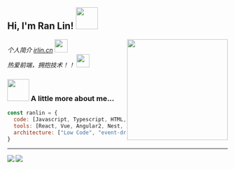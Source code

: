 <h2> Hi, I'm Ran Lin! <img src="https://media2.giphy.com/media/v1.Y2lkPTc5MGI3NjExNzA4cW96ZG5yOW9wMDg5enVrb21qbGpjYjRzdGxlbjZyODBrZzliMCZlcD12MV9pbnRlcm5hbF9naWZfYnlfaWQmY3Q9cw/xdFJEqglQDcZfM5kXb/giphy.gif" width="50"></h2>

<img align='right' src="https://media2.giphy.com/media/v1.Y2lkPTc5MGI3NjExbTEwcDg3bmRnMm1tOHluY21pd2dhYWZzN2gzZ2J6ajAzMXVjdjJ1biZlcD12MV9pbnRlcm5hbF9naWZfYnlfaWQmY3Q9Zw/Npdl9kOaKFJHuRCBGx/giphy.gif" width="230">

<p>
  <em>
    个人简介
    <a href="https://irlin.cn/article/1e61b8f1-75cb-43df-88e1-96a446390c35">irlin.cn</a>
    <img src="https://media.giphy.com/media/fYSnHlufseco8Fh93Z/giphy.gif" width="30"> </br>
    热爱前端，拥抱技术！！
    <img src="https://media.giphy.com/media/WUlplcMpOCEmTGBtBW/giphy.gif" width="30"> 
</em></p>



### <img src="https://media.giphy.com/media/VgCDAzcKvsR6OM0uWg/giphy.gif" width="50"> A little more about me...  

```javascript
const ranlin = {
  code: [Javascript, Typescript, HTML, CSS ],
  tools: [React, Vue, Angular2, Nest, Koa, MongoDB, Docker, Echarts,Web3],
  architecture: ["Low Code", "event-driven", "design system pattern"]
}
```
---


<img align="left" src="https://github-readme-stats.vercel.app/api/top-langs/?username=iiranlin" />


<img align="left" src="https://streak-stats.demolab.com/?user=iiranlin" />
